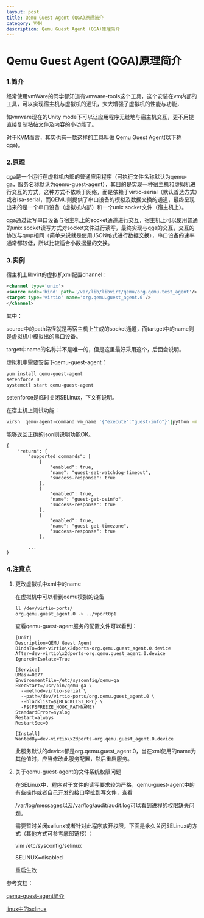```yaml
---
layout: post
title: Qemu Guest Agent (QGA)原理简介
category: VMM
description: Qemu Guest Agent (QGA)原理简介
---
```

#  Qemu Guest Agent (QGA)原理简介

### 1.**简介**

经常使用vmWare的同学都知道有vmware-tools这个工具，这个安装在vm内部的工具，可以实现宿主机与虚拟机的通讯，大大增强了虚拟机的性能与功能，

如vmware现在的Unity mode下可以让应用程序无缝地与宿主机交互，更不用提直接复制粘帖文件及内容的小功能了。

对于KVM而言，其实也有一款这样的工具叫做 Qemu Guest Agent(以下称qga)。

### 2.**原理**

qga是一个运行在虚拟机内部的普通应用程序（可执行文件名称默认为qemu-ga，服务名称默认为qemu-guest-agent），其目的是实现一种宿主机和虚拟机进行交互的方式，这种方式不依赖于网络，而是依赖于virtio-serial（默认首选方式）或者isa-serial，而QEMU则提供了串口设备的模拟及数据交换的通道，最终呈现出来的是一个串口设备（虚拟机内部）和一个unix socket文件（宿主机上）。

qga通过读写串口设备与宿主机上的socket通道进行交互，宿主机上可以使用普通的unix socket读写方式对socket文件进行读写，最终实现与qga的交互，交互的协议与qmp相同（简单来说就是使用JSON格式进行数据交换），串口设备的速率通常都较低，所以比较适合小数据量的交换。

### 3.实例

宿主机上libvirt的虚拟机xml配置channel：

```xml
<channel type='unix'>
<source mode='bind' path='/var/lib/libvirt/qemu/org.qemu.test_agent'/>
<target type='virtio' name='org.qemu.guest_agent.0'/>
</channel>
```
其中：

source中的path路径就是再宿主机上生成的socket通道，而tartget中的name则是虚拟机中模拟出的串口设备。

target中name的名称并不是唯一的，但是这里最好采用这个，后面会说明。



虚拟机中需要安装下qemu-guest-agent：

```sh
yum install qemu-guest-agent
setenforce 0
systemctl start qemu-guest-agent
```

setenforce是临时关闭SELinux，下文有说明。

在宿主机上测试功能：

```sh
virsh  qemu-agent-command vm_name '{"execute":"guest-info"}'|python -m json.tool
```

能够返回正确的json则说明功能OK。
```
{
    "return": {
        "supported_commands": [
            {
                "enabled": true,
                "name": "guest-set-watchdog-timeout",
                "success-response": true
            },
            {
                "enabled": true,
                "name": "guest-get-osinfo",
                "success-response": true
            },
            {
                "enabled": true,
                "name": "guest-get-timezone",
                "success-response": true
            },

        ...
}

```
### 4.注意点

1. 更改虚拟机中xml中的name 

   在虚拟机中可以看到qemu模拟的设备

   ```sh
   ll /dev/virtio-ports/
   org.qemu.guest_agent.0 -> ../vport0p1
   ```

   查看qemu-guest-agent服务的配置文件可以看到：

   ```
   [Unit]
   Description=QEMU Guest Agent
   BindsTo=dev-virtio\x2dports-org.qemu.guest_agent.0.device
   After=dev-virtio\x2dports-org.qemu.guest_agent.0.device
   IgnoreOnIsolate=True
   
   [Service]
   UMask=0077
   EnvironmentFile=/etc/sysconfig/qemu-ga
   ExecStart=/usr/bin/qemu-ga \
     --method=virtio-serial \
     --path=/dev/virtio-ports/org.qemu.guest_agent.0 \
     --blacklist=${BLACKLIST_RPC} \
     -F${FSFREEZE_HOOK_PATHNAME}
   StandardError=syslog
   Restart=always
   RestartSec=0
   
   [Install]
   WantedBy=dev-virtio\x2dports-org.qemu.guest_agent.0.device
   ```

   此服务默认的device都是org.qemu.guest_agent.0，当在xml使用的name为其他值时，应当修改此服务配置，然后重启服务。

   

2. 关于qemu-guest-agent的文件系统权限问题

   在SELinux中，程序对于文件的读写要求较为严格，qemu-guest-agent中的有些操作或者自己开发的接口牵扯到写文件，查看

   /var/log/messages以及/var/log/audit/audit.log可以看到进程的权限缺失问题。

   需要暂时关闭seliunx或者针对此程序放开权限。下面是永久关闭SELinux的方式（其他方式可参考底部链接）：

    vim  /etc/sysconfig/selinux

   SELINUX=disabled

   重启生效

   


参考文档：

[qemu-guest-agent简介](https://www.cnblogs.com/nineep/p/9469942.html)

[linux中的selinux](https://blog.csdn.net/yanjun821126/article/details/80828908) 